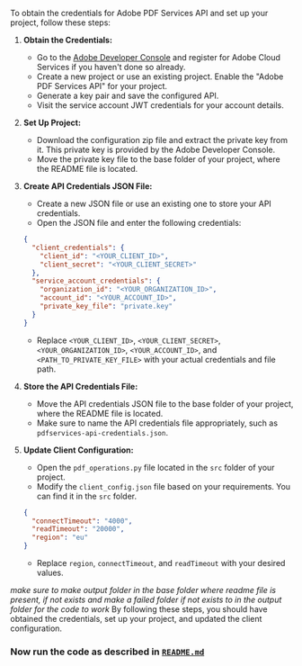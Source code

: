 To obtain the credentials for Adobe PDF Services API and set up your project, follow these steps:

1. **Obtain the Credentials:**

   - Go to the [Adobe Developer Console](https://console.adobe.io/) and register for Adobe Cloud Services if you haven't done so already.
   - Create a new project or use an existing project. Enable the "Adobe PDF Services API" for your project.
   - Generate a key pair and save the configured API.
   - Visit the service account JWT credentials for your account details.

2. **Set Up Project:**

   - Download the configuration zip file and extract the private key from it. This private key is provided by the Adobe Developer Console. 
   - Move the private key file to the base folder of your project, where the README file is located.

3. **Create API Credentials JSON File:**

   - Create a new JSON file or use an existing one to store your API credentials.
   - Open the JSON file and enter the following credentials:

   ```json
   {
     "client_credentials": {
       "client_id": "<YOUR_CLIENT_ID>",
       "client_secret": "<YOUR_CLIENT_SECRET>"
     },
     "service_account_credentials": {
       "organization_id": "<YOUR_ORGANIZATION_ID>",
       "account_id": "<YOUR_ACCOUNT_ID>",
       "private_key_file": "private.key"
     }
   }
   ```

   - Replace `<YOUR_CLIENT_ID>`, `<YOUR_CLIENT_SECRET>`, `<YOUR_ORGANIZATION_ID>`, `<YOUR_ACCOUNT_ID>`, and `<PATH_TO_PRIVATE_KEY_FILE>` with your actual credentials and file path.

4. **Store the API Credentials File:**

   - Move the API credentials JSON file to the base folder of your project, where the README file is located.
   - Make sure to name the API credentials file appropriately, such as `pdfservices-api-credentials.json`.

5. **Update Client Configuration:**

   - Open the `pdf_operations.py` file located in the `src` folder of your project.
   - Modify the `client_config.json` file based on your requirements. You can find it in the `src` folder.

   ```json
   {
     "connectTimeout": "4000",
     "readTimeout": "20000",
     "region": "eu"
   }
   ```

   - Replace `region`, `connectTimeout`, and `readTimeout` with your desired values.


*make sure to make output folder in the base folder where readme file is present, if not exists and make a failed folder if not exists to in the output folder for the code to work*
By following these steps, you should have obtained the credentials, set up your project, and updated the client configuration.

### Now run the code as described in [`README.md`](../README.md)

